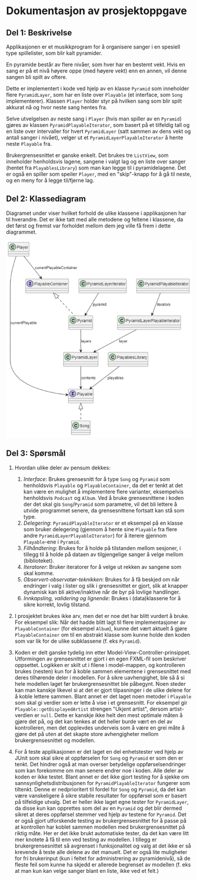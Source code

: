 # Dokumentasjon av prosjektoppgave

## Del 1: Beskrivelse

Applikasjonen er et musikkprogram for å organisere sanger i en spesiell type spillelister, som blir kalt pyramider.

En pyramide består av flere nivåer, som hver har en bestemt vekt. Hvis en sang er på et nivå høyere oppe (med høyere vekt) enn en annen, vil denne sangen bli spilt av oftere.

Dette er implementert i kode ved hjelp av en klasse `Pyramid` som inneholder flere `PyramidLayer`, som har en liste over `Playable` (et interface, som `Song` implementerer). Klassen `Player` holder styr på hvilken sang som blir spilt akkurat nå og hvor neste sang hentes fra.

Selve utvelgelsen av neste sang i `Player` (hvis man spiller av en `Pyramid`) gjøres av klassen `PyramidPlayableIterator`, som basert på et tilfeldig tall og en liste over intervaller for hvert `PyramidLayer` (satt sammen av dens vekt og antall sanger i nivået), velger ut et `PyramidLayerPlayableIterator` å hente neste `Playable` fra. 

Brukergrensesnittet er ganske enkelt. Det brukes tre `ListView`, som inneholder henholdsvis lagene, sangene i valgt lag og en liste over sanger (hentet fra `PlayablesLibrary`) som man kan legge til i pyramidelagene. Det er også en spiller som speiler `Player`, med en "skip"-knapp for å gå til neste, og en meny for å legge til/fjerne lag.

## Del 2: Klassediagram

Diagramet under viser hvilket forhold de ulike klassene i applikasjonen har til hverandre. Det er ikke tatt med alle metodene og feltene i klassene, da det først og fremst var forholdet mellom dem jeg ville få frem i dette diagrammet.

<img src="Klassediagram.png">

## Del 3: Spørsmål

1. Hvordan ulike deler av pensum dekkes:
    1. *Interface*: Brukes grensesnitt for å type `Song` og `Pyramid` som henholdsvis `Playable` og `PlayableContainer`, da det er tenkt at det kan være en mulighet å implementere flere varianter, eksempelvis henholdsvis `Podcast` og `Album`. Ved å bruke grensesnittene i koden der det skal gis `Song`/`Pyramid` som parametre, vil det bli lettere å utvide programmet senere, da grensesnittene fortsatt kan stå som type.
    1. *Delegering*: `PyramidPlayableIterator` er et eksempel på en klasse som bruker delegering (gjennom å hente sine `Playable` fra flere andre `PyramidLayerPlayableIterator`) for å iterere gjennom `Playable`-ene i `Pyramid`.
    1. *Filhåndtering*: Brukes for å holde på tilstanden mellom sesjoner, i tillegg til å holde på dataen av tilgjengelige sanger å velge mellom (biblioteket).
    1. *Iteratorer*: Bruker iteratorer for å velge ut rekken av sangene som skal komme.
    1. *Observert-observatør-teknikken*: Brukes for å få beskjed om når endringer i valg i lister og slik i grensesnittet er gjort, slik at knapper dynamisk kan bli aktive/inaktive når de byr på lovlige handlinger.
    1. *Innkapsling, validering og lignende*: Brukes i (data)klassene for å sikre korrekt, lovlig tilstand.

1. I prosjektet brukes ikke arv, men det er noe det har blitt vurdert å bruke. For eksempel slik: Når det hadde blitt lagt til flere implementasjoner av `PlayableContainer` (for eksempel `Album`), kunne det vært aktuelt å gjøre `PlayableContainer` om til en abstrakt klasse som kunne holde den koden som var lik for de ulike subklassene (f. eks `Pyramid`).

1. Koden er delt ganske tydelig inn etter Model-View-Controller-prinsippet. Utformingen av grensesnittet er gjort i en egen FXML-fil som beskriver oppsettet. Logikken er skilt ut i filene i model-mappen, og kontrolleren brukes (nesten) kun for å koble sammen elementene i grensesnittet med deres tilhørende deler i modellen. For å sikre uavhengighet, ble så å si hele modellen laget før brukergrensesnittet ble påbegynt. Noen steder kan man kanskje likevel si at det er gjort tilpasninger i de ulike delene for å koble lettere sammen. Blant annet er det laget noen metoder i `Playable` som skal gi verdier som er lette å vise i et grensesnitt. For eksempel gir `Playable::getDisplayedArtist` strengen "Ukjent artist", dersom artist-verdien er `null`. Dette er kanskje ikke helt den mest optimale måten å gjøre det på, og det kan tenkes at det heller burde vært en del av kontrolleren, men det opplevdes underveis som å være en grei måte å gjøre det på uten at det skapte store avhengigheter mellom brukergrensesnittet og modellen.

1. For å teste applikasjonen er det laget en del enhetstester ved hjelp av JUnit som skal sikre at oppførselen for `Song` og `Pyramid` er som den er tenkt. Det hindrer også at man overser betydelige oppførselsendringer som kan forekomme om man senere endrer noe i koden. Alle deler av koden er ikke testet. Blant annet er det ikke gjort testing for å sjekke om sannsynlighetsdistribusjonen for `PyramidPlayableIterator` fungerer som tiltenkt. Denne er nedprioritert til fordel for `Song` og `Pyramid`, da det kan være vanskeligere å sikre stabile resultater for oppførsel som er basert på tilfeldige utvalg. Det er heller ikke laget egne tester for `PyramidLayer`, da disse kun kan opprettes som del av en `Pyramid` og det blir dermed sikret at deres oppførsel stemmer ved hjelp av testene for `Pyramid`. Det er også gjort utforskende testing av brukergrensesnittet for å passe på at kontrollen har koblet sammen modellen med brukergrensesnittet på riktig måte. Her er det ikke brukt automatiske tester, da det kan være litt mer knotete å få til enn ved testing av modellen. I tillegg er brukergrensesnittet så avgrenset i funksjonalitet og valg at det ikke er så krevende å teste alle delene av det manuelt. Det er også lite muligheter for fri brukerinput (kun i feltet for administrering av pyramidenivå), så de fleste feil som kunne ha skjedd er allerede begrenset av modellen (f. eks at man kun kan velge sanger blant en liste, ikke ved et felt.)